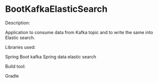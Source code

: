 # BootKafkaElasticSearch

Description:

Application to consume data from Kafka topic and to write the same into Elastic search.

Libraries used:

Spring Boot
kafka
Spring data elastic search

Build tool:

Gradle
